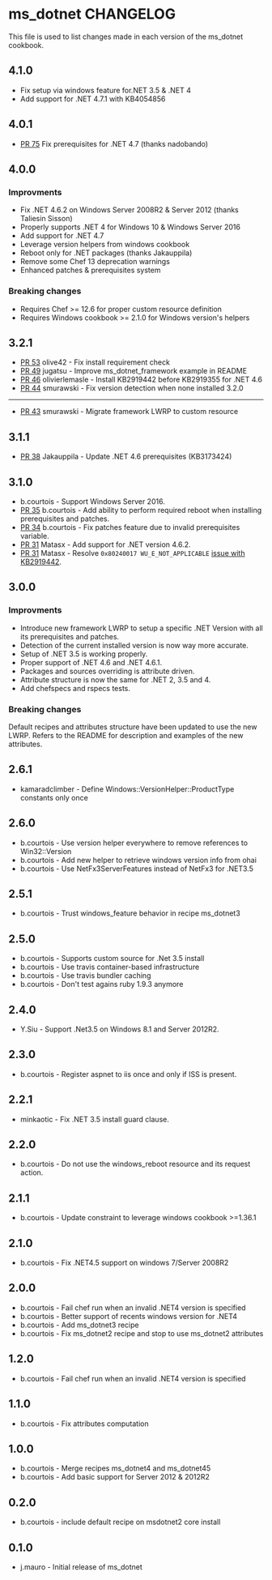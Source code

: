 ms_dotnet CHANGELOG
===================

This file is used to list changes made in each version of the ms_dotnet cookbook.

4.1.0
-----
- Fix setup via windows feature for.NET 3.5 & .NET 4
- Add support for .NET 4.7.1 with KB4054856

4.0.1
-----
- [PR 75][pr-75] Fix prerequisites for .NET 4.7 (thanks nadobando)

4.0.0
-----

### Improvments
- Fix .NET 4.6.2 on Windows Server 2008R2 & Server 2012 (thanks Taliesin Sisson)
- Properly supports .NET 4 for Windows 10 & Windows Server 2016
- Add support for .NET 4.7
- Leverage version helpers from windows cookbook
- Reboot only for .NET packages (thanks Jakauppila)
- Remove some Chef 13 deprecation warnings
- Enhanced patches & prerequisites system

### Breaking changes
- Requires Chef >= 12.6 for proper custom resource definition
- Requires Windows cookbook >= 2.1.0 for Windows version's helpers

3.2.1
-----
- [PR 53][pr-53] olive42 - Fix install requirement check
- [PR 49][pr-49] jugatsu - Improve ms_dotnet_framework example in README
- [PR 46][pr-46] olivierlemasle - Install KB2919442 before KB2919355 for .NET 4.6
- [PR 44][pr-44] smurawski - Fix version detection when none installed
3.2.0
-----
- [PR 43][pr-43] smurawski - Migrate framework LWRP to custom resource

3.1.1
-----
- [PR 38][pr-38] Jakauppila - Update .NET 4.6 prerequisites (KB3173424)

3.1.0
-----
- b.courtois - Support Windows Server 2016.
- [PR 35][pr-35] b.courtois - Add ability to perform required reboot when installing prerequisites and patches.
- [PR 34][pr-34] b.courtois - Fix patches feature due to invalid prerequisites variable.
- [PR 31][pr-31] Matasx - Add support for .NET version 4.6.2.
- [PR 31][pr-31] Matasx - Resolve `0x80240017 WU_E_NOT_APPLICABLE` [issue with KB2919442][issue-29].

3.0.0
-----

### Improvments

* Introduce new framework LWRP to setup a specific .NET Version with all its prerequisites and patches.
* Detection of the current installed version is now way more accurate.
* Setup of .NET 3.5 is working properly.
* Proper support of .NET 4.6 and .NET 4.6.1.
* Packages and sources overriding is attribute driven.
* Attribute structure is now the same for .NET 2, 3.5 and 4.
* Add chefspecs and rspecs tests.

### Breaking changes

Default recipes and attributes structure have been updated to use the new LWRP.
Refers to the README for description and examples of the new attributes.

2.6.1
-----
- kamaradclimber - Define Windows::VersionHelper::ProductType constants only once

2.6.0
-----
- b.courtois - Use version helper everywhere to remove references to Win32::Version
- b.courtois - Add new helper to retrieve windows version info from ohai
- b.courtois - Use NetFx3ServerFeatures instead of NetFx3 for .NET3.5

2.5.1
-----
- b.courtois - Trust windows_feature behavior in recipe ms_dotnet3

2.5.0
-----
- b.courtois - Supports custom source for .Net 3.5 install
- b.courtois - Use travis container-based infrastructure
- b.courtois - Use travis bundler caching
- b.courtois - Don't test agains ruby 1.9.3 anymore

2.4.0
-----
- Y.Siu - Support .Net3.5 on Windows 8.1 and Server 2012R2.

2.3.0
-----
- b.courtois - Register aspnet to iis once and only if ISS is present.

2.2.1
-----
- minkaotic  - Fix .NET 3.5 install guard clause.

2.2.0
-----
- b.courtois - Do not use the windows_reboot resource and its request action.

2.1.1
-----
- b.courtois - Update constraint to leverage windows cookbook >=1.36.1

2.1.0
-----
- b.courtois - Fix .NET4.5 support on windows 7/Server 2008R2

2.0.0
-----
- b.courtois - Fail chef run when an invalid .NET4 version is specified
- b.courtois - Better support of recents windows version for .NET4
- b.courtois - Add ms_dotnet3 recipe
- b.courtois - Fix ms_dotnet2 recipe and stop to use ms_dotnet2 attributes

1.2.0
-----
- b.courtois - Fail chef run when an invalid .NET4 version is specified

1.1.0
-----
- b.courtois - Fix attributes computation

1.0.0
-----
- b.courtois - Merge recipes ms_dotnet4 and ms_dotnet45
- b.courtois - Add basic support for Server 2012 & 2012R2

0.2.0
-----
- b.courtois - include default recipe on msdotnet2 core install

0.1.0
-----
- j.mauro - Initial release of ms_dotnet

[issue-29]: https://github.com/criteo-cookbooks/ms_dotnet/issues/29
[pr-31]:    https://github.com/criteo-cookbooks/ms_dotnet/pull/31
[pr-34]:    https://github.com/criteo-cookbooks/ms_dotnet/pull/34
[pr-35]:    https://github.com/criteo-cookbooks/ms_dotnet/pull/35
[pr-38]:    https://github.com/criteo-cookbooks/ms_dotnet/pull/38
[pr-43]:    https://github.com/criteo-cookbooks/ms_dotnet/pull/43
[pr-44]:    https://github.com/criteo-cookbooks/ms_dotnet/pull/44
[pr-46]:    https://github.com/criteo-cookbooks/ms_dotnet/pull/46
[pr-49]:    https://github.com/criteo-cookbooks/ms_dotnet/pull/49
[pr-53]:    https://github.com/criteo-cookbooks/ms_dotnet/pull/53
[pr-75]:    https://github.com/criteo-cookbooks/ms_dotnet/pull/75
